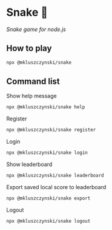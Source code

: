 # Snake 🐍

*Snake game for node.js*

## How to play

```bash
npx @mkluszczynski/snake
```

## Command list

Show help message

```bash
npx @mkluszczynski/snake help
```

Register

```bash
npx @mkluszczynski/snake register
```

Login

```bash
npx @mkluszczynski/snake login
```

Show leaderboard

```bash
npx @mkluszczynski/snake leaderboard
```

Export saved local score to leaderboard

```bash
npx @mkluszczynski/snake export
```

Logout

```bash
npx @mkluszczynski/snake logout
```